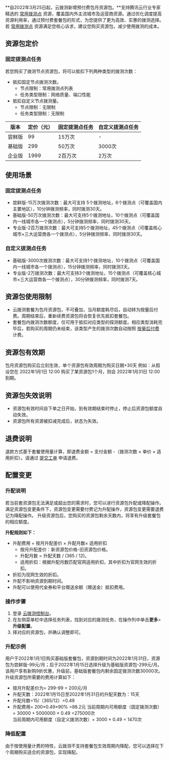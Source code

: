 **自2022年3月25日起，云拨测新增预付费包月资源包。**支持腾讯云行业专家精选的 [常用拨测点]() 资源，覆盖国内外主流城市及运营商资源。通过优化调度提高资源利用率，通过预付费套餐包的形式，为您提供了更为高效、实惠的拨测选择。若 [常用拨测点]() 资源满足您核心诉求，建议您购买资源包，减少使用拨测的成本。

## 资源包定价

### 固定拨测点任务

若您购买了拨测节点资源包，将可以抵扣下列两种类型的拨测次数：
- 抵扣固定节点拨测次数。
   - 节点限制：常用拨测点列表
   - 任务类型限制：网络质量、端口性能
- 抵扣自定义节点拨测量。
   - 节点限制：无限制
   - 任务类型限制：无限制

| 版本   | 定价（元） | 固定拨测点任务 | 自定义拨测点任务 |
| ------ | ---------- | -------------- | ---------------- |
| 尝鲜版 | 99         | 15万次         | -                |
| 基础版 | 299        | 50万次         | 3000次           |
| 企业版 | 1999       | 2百万次        | 2万次            |

## 使用场景

### 固定拨测点任务
- 尝鲜版-15万次拨测次数：最大可支持 5个拨测地址，6个拨测点（可覆盖国内主要地区），10分钟拨测频率，同时拨测30天。
- 基础版-50万次拨测次数：最大可支持5个拨测地址，10个拨测点（可覆盖国内一线城市各一个拨测点），5分钟拨测频率，同时拨测30天。
- 专业版-2百万拨测次数：最大可支持5个拨测地址，45个拨测点（可覆盖核心城市×三大运营商各一个拨测点），5分钟拨测频率，同时拨测30天。

### 自定义拨测点任务
- 基础版-3000次拨测次数：最大可支持1个拨测地址，10个拨测点（可覆盖国内一线城市各一个拨测点），15分钟拨测频率，同时拨测3天。
- 专业版-2万拨测次数：最大可支持3个拨测地址，15个拨测点（可覆盖核心城市×三大运营商各一个拨测点），30分钟拨测频率，同时拨测7天。



## 资源包使用限制       
- 云拨测套餐为包月资源包，不可叠加，当月额度耗尽后，自动转为按量后付费。周期结束后，重新续费资源包将会恢复优先抵扣套餐包。
- 套餐包内拨测次数额度，仅可用于抵扣对应类型的探测额度。相应类型消耗完毕后，若购买的周期仍未结束，该类型产生的拨测次数自动按照 [按量后付费]() 计费。


## 资源包有效期
包月资源包购买后立刻生效，单个资源包有效周期为购买日期+30天
例如：从假设您在 2022年1月1日 12:00 购买了某资源包1个月，则会 2022年1月31日 12:00到期。



## 资源包失效说明
- 资源包有效时间自下单之日开始，到有效期结束时停止，停止后资源包额度自动失效。
- 资源包所有资源被扣减完成后，状态为失效。

## 退费说明

退款方式基于套餐使用量计算，即退费金额 = 支付金额 -（拨测次数 × 单价 × 适用折扣）。请通过 [提交工单](https://console.cloud.tencent.com/workorder/category) 申请退费。



## 配置变更

### 升配说明

若当前套资源包无法满足或超出您的需求时，您可以进行资源包升配或降配操作。满足资源包变更条件下，资源包变更需要付费记为升配操作，资源包变更需要退费记为降配操作。
升级资源包后，您购买的资源包剩余天数内，将享有升级套餐包的相应额度。

**升配规则如下：**
- 升配费用 = 按月升配差价 × 升配月数× 适用折扣
  - 按月升配差价：新资源包价格-旧资源包价格。
  - 升配月数 = 升配天数 / (365 / 12)。
  - 适用折扣：根据升配月数匹配官网适用折扣，其中折扣为官网生效的折扣。
- 折扣为现网生效的折扣。
- 升配不影响资源到期时间。
- 升配可以使用代金券和平台赠送余额（赠送金）抵扣费用。

  

### 操作步骤
1. 登录 [云拨测控制台](https://console.cloud.tencent.com/catpro)。
2. 在左侧菜单栏中选择任务列表，找到对应的拨测任务，在操作列中单击**更多**>**升级配置**。
3. 择对应的资源包，并确认调整即可。

### 升配示例
用户于2022年1月1日购买基础版套餐包，资源到期时间为2022年1月31日，资源包为尝鲜版-99元/月；后于2022年1月15日选择升级为基础版资源包-299元/月。
该用户享有新购9折优惠，升级前，基础版套餐包内剩余固定拨测次数30000次。升级资源包所需要的费用计算如下：
-  按月升配差价为= 299-99 = 200元/月
-  升配天数：2022年1月15日至2022年1月31日的升配天数为：15天 
-  升配月数=15/（365/12）=0.49
-  升配费用= 200×0.49×90% =88.2元
当前周期内可用额度（固定拨测次数）=  30000 + 5000000 × 0.49 =275000次                 
当前周期内可用额度（自定义拨测次数）= 3000 × 0.49 = 1470次



### 降低配置
由于按使用量计费的特性，云拨测不支持套餐包生效周期内降配，您可以选择在下个周期购买适合的资源包，实现降配。
